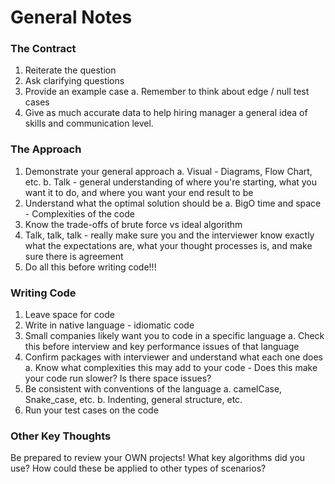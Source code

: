 # General Notes

### The Contract
1. Reiterate the question
2. Ask clarifying questions
3. Provide an example case
  a. Remember to think about edge / null test cases
4. Give as much accurate data to help hiring manager a general idea of skills and communication level.

### The Approach
1. Demonstrate your general approach
  a. Visual - Diagrams, Flow Chart, etc.
  b. Talk - general understanding of where you're starting, what you want it to do, and where you want your end result to be
2. Understand what the optimal solution should be
  a. BigO time and space - Complexities of the code
3. Know the trade-offs of brute force vs ideal algorithm
4. Talk, talk, talk - really make sure you and the interviewer know exactly what the expectations are, what your thought processes is, and make sure there is agreement
5. Do all this before writing code!!!

### Writing Code
1. Leave space for code
2. Write in native language - idiomatic code
3. Small companies likely want you to code in a specific language
  a. Check this before interview and key performance issues of that language
4. Confirm packages with interviewer and understand what each one does
 a. Know what complexities this may add to your code - Does this make your code run slower? Is there space issues?
5. Be consistent with conventions of the language
  a. camelCase, Snake_case, etc.
  b. Indenting, general structure, etc.
6. Run your test cases on the code


### Other Key Thoughts
Be prepared to review your OWN projects!
What key algorithms did you use? How could these be applied to other types of scenarios?
